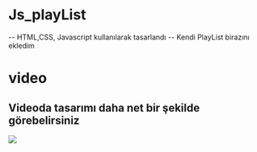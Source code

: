 # Js_playList

-- HTML,CSS, Javascript  kullanılarak tasarlandı
-- Kendi PlayList birazını ekledim

# video
<h2> Videoda tasarımı daha net bir şekilde görebelirsiniz </h2>
<img src="screen.gif" />
